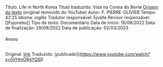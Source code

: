 Título: Life in North Korea
Título traduzido: Vida na Coreia do Norte
[Origem do texto](https://www.youtube.com/watch?v=JS2BK91u69g) (original removido do YouTube)
Autor: F. PIERRE-OLIVIER
Tempo: 42:25
Idioma: inglês
Tradutor responsável: Ejvalle
Revisor responsável: [[Fujoneko]]
Tipo de texto: Documentário
Data de início: 16/09/2022
Data de finalização: 29/09/2022
Data de publicação: 02/03/2023

###### Anexo
Original: [link](https://www.youtube.com/watch?v=JS2BK91u69g)
Traduzido: [publicado]((https://www.youtube.com/watch?v=0VHmO9gYQSI)